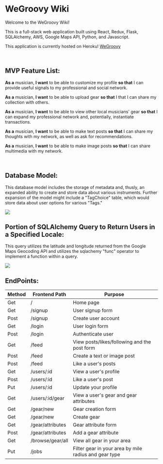 # WeGroovy Wiki

Welcome to the WeGroovy Wiki!

This is a full-stack web application built using React, Redux, Flask, SQLAlchemy, AWS, Google Maps API, Python, and Javascript.

This application is currently hosted on Heroku! [WeGroovy](https://wegroovy.herokuapp.com/)

<br />

## MVP Feature List:

**As a** musician, **I want** to be able to customize my profile **so that** I can provide useful signals to my professional and social network.


**As a** musician, **I want** to be able to upload gear **so that** I that I can share my collection with others.

**As a** musician, **I want** to be able to view other local musicians' gear **so that** I can expand my professional network and, potentially, instantiate transactions.

**As a** musician, **I want** to be able to make text posts **so that** I can share my thoughts with my network, as well as ask for recommendations.

**As a** musician, **I want** to be able to make image posts **so that** I can share multimedia with my network.


<br />

## Database Model:

This database model includes the storage of metadata and, thusly, an expanded ability to create and store data about various instruments. Further expansion of the model might include a "TagChoice" table, which would store data about user options for various "Tags." 

<img src="https://wegroovybaby.s3.amazonaws.com/Screen+Shot+2020-11-11+at+11.12.20+AM.png">

<br />

## Portion of SQLAlchemy Query to Return Users in a Specified Locale:

This query utilizes the latitude and longitude returned from the Google Maps Geocoding API and utilizes the sqlachemy "func" operator to implement a function within a query.

<img src="https://wegroovybaby.s3.amazonaws.com/Screen+Shot+2020-11-11+at+11.18.35+AM.png">

<br />

## EndPoints:

| Method         | Frontend Path     | Purpose              |
|---             |---                |---                   |
| Get            | /                 |  Home page           |
| Get            | /signup           |  User signup form    |
| Post           | /signup           |  Create user account |
| Get            | /login            |  User login form     |
| Post           | /login            |  Authenticate user   |
| Get            | /feed             |  View posts/likes/following and the post form |
| Post           | /feed             |  Create a text or image post |
| Post           | /feed             |  Like a user's posts |
| Get            | /users/:id        |  View a user's profile |
| Post           | /users/:id        |  Like a user's post  |
| Put            | /users/:id        |  Update your profile |
| Get            | /users/:id/gear   |  View a user's gear and gear attributes  |
| Get            | /gear/new         |  Gear creation form  |
| Get            | /gear/new         |  Create gear         |
| Get            | /gear/attributes  |  Gear attribute form |
| Post           | /gear/attributes  |  Add a gear attribute |
| Get            | /browse/gear/all  |  View all gear in your area  |
| Put            | /jobs             |  Filter gear in your area by mile radius and gear type |

